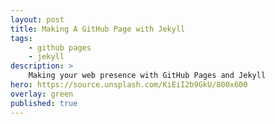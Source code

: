 ```yaml
---
layout: post
title: Making A GitHub Page with Jekyll
tags:
    - github pages
    - jekyll
description: >
    Making your web presence with GitHub Pages and Jekyll
hero: https://source.unsplash.com/KiEiI2b9GkU/800x600
overlay: green
published: true
---
```

